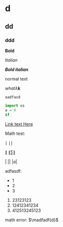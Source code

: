 # d
## dd
### ddd

**Bold**

*Italian*

***Bold italian***

normal text

$what \lambda \mathbf{k}$

`aadfasd`

```python
import os
a = 0
if 
```
[Link text Here](https://link-url-here.org)

Math test: 
    
$\mid$ $\mid \mid$


$\|$ $\left\|\sum\right\|$

$|$ $||$ $\left| a\right|$
 
<!-- <u>ddddd<u>

<ins>asdfasdf<ins> -->

adfasdf:

- 1
- 2
- 3 

1. 23123123
2. 12412341234
3. 412513245123


math error: $\madfadf{d}$
